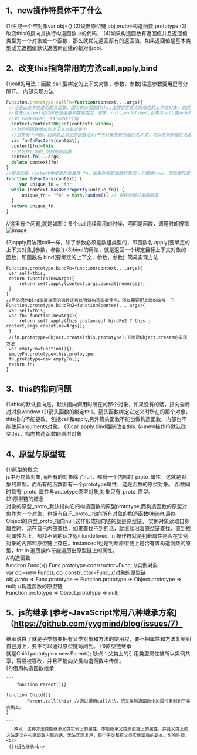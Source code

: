 ## 1、new操作符具体干了什么 <br>
 (1)生成一个空对象var obj={}
 (2)设置原型链 obj._proto_=构造函数.prototype
 (3)改变this的指向并执行构造函数中的代码，
 (4)如果构造函数有返回值并且返回值类型为一个对象或一个函数，那么就优先返回原有的返回值，如果返回值是基本类型或无返回值默认返回新创建的新对象obj.
 
 ## 2、改变this指向常用的方法call,apply,bind <br>
  (1)call的用法：函数.call(要绑定的上下文对象，参数，参数)注意参数要用逗号分隔开。
   内部实现方法
   ```javascript
   Funciton.prototype.callFn=function(context,...args){
    //注意此处不能使用箭头函数，因为箭头函数的this会绑定它定义时所在的上下文对象，也就是此处的Funciton.prototype对象
    //首先context可以传任意值基本数据类型、对象、null,undefined,若果为null或undefined，context默认指向window对象，其他的都会默认转换成对象类型
    //如 1=>Number,'aa'=>String
     context=context?Object(context):window;
     //然后把函数添加到上下文对象对象中
     //这里有个问题，如何防止添加的函数名fn不予对象原有的属性名冲突，可以先判断属性名是否存在，es6中的Symbol非常适合解决此类命名冲突问题
     var fn=fnFactory(context);
     context[fn]=this;
     //然后执行函数,然后删除函数
     context.fn(...args)
     delete context[fn]
   }
   //首先判断 context中是否存在属性 fn，如果存在那就随机生成一个属性fnxx，然后循环查询 context 对象中是否存在属性 fnxx。如果不存在则返回最终值
   function fnFactory(context) {
	    var unique_fn = "fn";
     while (context.hasOwnProperty(unique_fn)) {
    	 unique_fn = "fn" + Math.random(); // 循环判断并重新赋值
     }
     return unique_fn;
   }
   ```
   //这里有个问题,就是如图：多个call连续调用的时候，明明是函数，调用时却报错 <br>
   ![image](https://github.com/lvruiyang/myKnowledge/blob/master/images/1555581079(1).jpg)
   
   (2)apply用法跟call一样，除了参数必须是数组类型的，即函数名.apply(要绑定的上下文对象,[参数，参数])
   (3)bind的用法，就是返回一个绑定目标上下文对象的函数，即函数名.bind(要绑定的上下文，参数，参数);
   简易实现方法：
   ```
   Function.prototype.bindFn=function(context,...args){
   	var self=this;
	return function(newArgs){
		return self.apply(context,args.concat[newArgs]);	
	}
   }
   //另外因为bind函数返回的函数还可以当做构造函数使用，所以需要把上面的改写一下
   Function.prototype.bindFn2=function(context,...args){
   	var self=this;
	var fn= function(newArgs){
		return self.apply(this instanceof bindFn2 ? this : context,args.concat[newArgs]);	
	}
	//fn.prototype=Object.create(this.prototype);下面是Object.create的实现方法
	var emptyFn=function(){};
	emptyFn.prototype=this.protoytpe;
	fn.prototype=new emptyFn();
	return fn;
   }
   ```
 ## 3、this的指向问题
  (1)this的默认指向是，默认指向调用时所在的那个对象，如果没有的话，指向全局对对象window
  (2)箭头函数的绑定this。箭头函数绑定它定义时所在的那个对象，this指向不能更改，包括call和apply,另外箭头函数不能当做构造函数，内部也不能使用arguments对象。
  (3)call,apply.bind强制改变this.
  (4)new操作符默认改变this，指向构造函数的原型对象<br>
 ## 4、原型与原型链
  (1)原型的概念<br>
	js中万物皆对象,而所有的对象除了null，都有一个内部的_proto_属性，这就是对象的原型。而所有的函数都有一个prototype属性，这是函数的原型对象。
       函数同时具有_proto_属性与prototype原型对象,对象只有_proto_原型。<br>
  (2)原型链的概念<br>
    对象的原型_proto_默认指向它的构造函数的原型prototype,而构造函数的原型对象作为一个对象，也拥有自己_proto_,指向所有对象的构造函数Object,最终Object的原型_proto_指向null,这样形成指向链的就是原型链。
    实例对象读取自身属性时，现在自己内部查找，如果查找不到的话，就继续沿着原型链查找，直到找到属性为止，都找不到的话才返回undefined.
    in 操作符就是判断属性是否在实例对象的内部和原型链上存在。instanceof也是判断原型链上是否有该构造函数的原型，for in 遍历操作符能遍历出原型链上的属性。<br>
    //构造函数<br>
    funciton Func(){}
    Func.prototype.constructor=Func;
    //实例对象<br>
    var obj=new Func();
    obj.constructor=Func;
    //对象的原型链<br>
    obj._proto_ => Func.prototype => Function.prototype => Object.prototype => null;
    //构造函数的原型链<br>
    Function.prototype => Object.prototype => null;
 ## 5、js的继承 [参考-JavaScript常用八种继承方案]（https://github.com/yygmind/blog/issues/7）
   继承说白了就是子类想要拥有父类对象和方法的使用权，要不把属性和方法复制到自己身上，要不可以通过原型链访问到。
   (1)原型链继承<br>
      就是Child.prototype= new Parent();
      缺点：父类上的引用类型属性被所以实例共享，容易被篡改，并且不能向父类构造函数中传值。<br>
    (2)借用构造函数继承<br>
    
    ```
    	function Parent(){}
	
	function Child(){
	        Parent.call(this);//通过调用call方法，把父类构造函数中的属性复制到子类实例上。
	}
	
    ```
       缺点：这种方法只能继承父类实例上的属性，不能继承父类原型链上的属性，并且父类上的方法定义在构造函数内部的话，无法实现复用，每个子类都有父类实例函数的副本，影响性能。<br>
     (3)组合继承<br>
     
